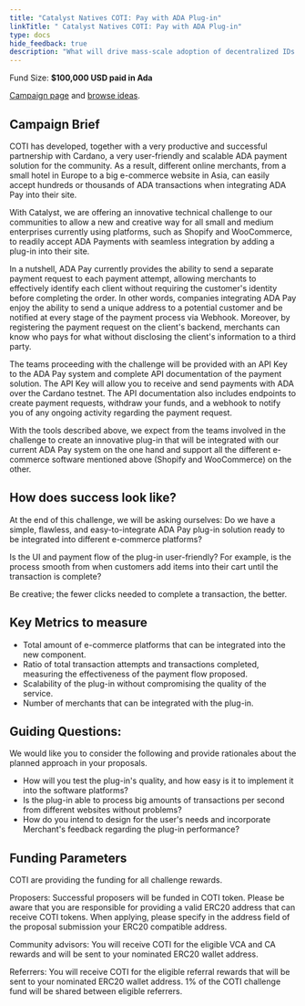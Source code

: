 ```yaml
---
title: "Catalyst Natives COTI: Pay with ADA Plug-in"
linkTitle: " Catalyst Natives COTI: Pay with ADA Plug-in"
type: docs
hide_feedback: true
description: "What will drive mass-scale adoption of decentralized IDs on Cardano?"
---
```

Fund Size: **$100,000 USD paid in Ada**

[Campaign page](https://cardano.ideascale.com/a/campaign-home/26256) and [browse ideas](https://cardano.ideascale.com/a/ideas/top/campaign-filter/byids/campaigns/26256/stage/unspecified).

## Campaign Brief

COTI has developed, together with a very productive and successful partnership with Cardano, a very user-friendly and scalable ADA payment solution for the community. As a result, different online merchants, from a small hotel in Europe to a big e-commerce website in Asia, can easily accept hundreds or thousands of ADA transactions when integrating ADA Pay into their site.

With Catalyst, we are offering an innovative technical challenge to our communities to allow a new and creative way for all small and medium enterprises currently using platforms, such as Shopify and WooCommerce, to readily accept ADA Payments with seamless integration by adding a plug-in into their site.

In a nutshell, ADA Pay currently provides the ability to send a separate payment request to each payment attempt, allowing merchants to effectively identify each client without requiring the customer's identity before completing the order. In other words, companies integrating ADA Pay enjoy the ability to send a unique address to a potential customer and be notified at every stage of the payment process via Webhook. Moreover, by registering the payment request on the client's backend, merchants can know who pays for what without disclosing the client's information to a third party.

The teams proceeding with the challenge will be provided with an API Key to the ADA Pay system and complete API documentation of the payment solution. The API Key will allow you to receive and send payments with ADA over the Cardano testnet. The API documentation also includes endpoints to create payment requests, withdraw your funds, and a webhook to notify you of any ongoing activity regarding the payment request.

With the tools described above, we expect from the teams involved in the challenge to create an innovative plug-in that will be integrated with our current ADA Pay system on the one hand and support all the different e-commerce software mentioned above (Shopify and WooCommerce) on the other.

## How does success look like?

At the end of this challenge, we will be asking ourselves: Do we have a simple, flawless, and easy-to-integrate ADA Pay plug-in solution ready to be integrated into different e-commerce platforms?

Is the UI and payment flow of the plug-in user-friendly? For example, is the process smooth from when customers add items into their cart until the transaction is complete?

Be creative; the fewer clicks needed to complete a transaction, the better.

## Key Metrics to measure

- Total amount of e-commerce platforms that can be integrated into the new component.
- Ratio of total transaction attempts and transactions completed, measuring the effectiveness of the payment flow proposed.
- Scalability of the plug-in without compromising the quality of the service.
- Number of merchants that can be integrated with the plug-in.

## Guiding Questions:
We would like you to consider the following and provide rationales about the planned approach in your proposals.

- How will you test the plug-in's quality, and how easy is it to implement it into the software platforms?
- Is the plug-in able to process big amounts of transactions per second from different websites without problems?
- How do you intend to design for the user's needs and incorporate Merchant's feedback regarding the plug-in performance?
## Funding Parameters

COTI are providing the funding for all challenge rewards.

Proposers: Successful proposers will be funded in COTI token. Please be aware that you are responsible for providing a valid ERC20 address that can receive COTI tokens. When applying, please specify in the address field of the proposal submission your ERC20 compatible address.

Community advisors: You will receive COTI for the eligible VCA and CA rewards and will be sent to your nominated ERC20 wallet address.

Referrers: You will receive COTI for the eligible referral rewards that will be sent to your nominated ERC20 wallet address. 1% of the COTI challenge fund will be shared between eligible referrers.